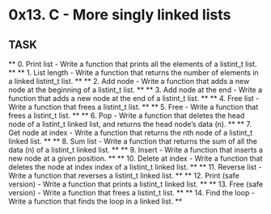 # 0x13. C - More singly linked lists
## TASK
** 0. Print list - Write a function that prints all the elements of a listint_t list. **
** 1. List length - Write a function that returns the number of elements in a linked listint_t list. **
** 2. Add node - Write a function that adds a new node at the beginning of a listint_t list. **
** 3. Add node at the end - Write a function that adds a new node at the end of a listint_t list. **
** 4. Free list - Write a function that frees a listint_t list. **
** 5. Free - Write a function that frees a listint_t list. **
** 6. Pop - Write a function that deletes the head node of a listint_t linked list, and returns the head node’s data (n). **
** 7. Get node at index - Write a function that returns the nth node of a listint_t linked list. **
** 8. Sum list - Write a function that returns the sum of all the data (n) of a listint_t linked list. **
** 9. Insert - Write a function that inserts a new node at a given position. **
** 10. Delete at index - Write a function that deletes the node at index index of a listint_t linked list. **
** 11. Reverse list - Write a function that reverses a listint_t linked list. **
** 12. Print (safe version) - Write a function that prints a listint_t linked list. **
** 13. Free (safe version) - Write a function that frees a listint_t list. **
** 14. Find the loop - Write a function that finds the loop in a linked list. **
